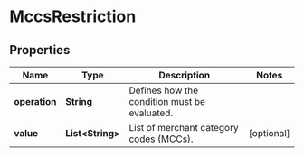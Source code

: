 

# MccsRestriction


## Properties

| Name | Type | Description | Notes |
|------------ | ------------- | ------------- | -------------|
|**operation** | **String** | Defines how the condition must be evaluated. |  |
|**value** | **List&lt;String&gt;** | List of merchant category codes (MCCs). |  [optional] |



